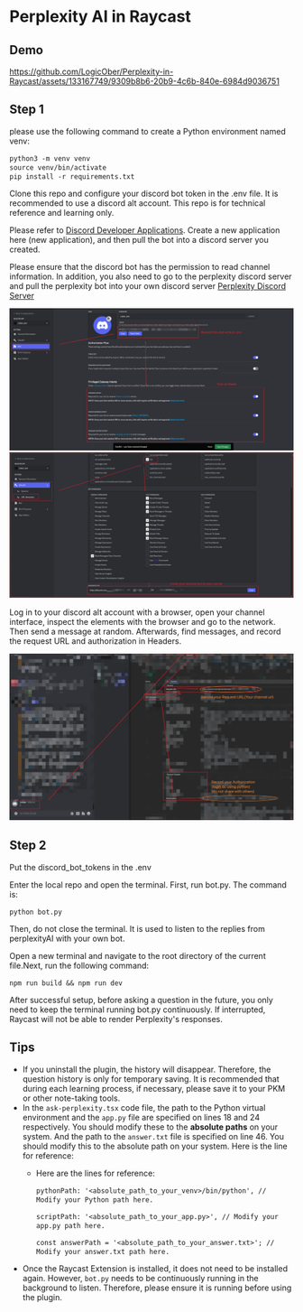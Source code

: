 # Perplexity AI in Raycast

## Demo
https://github.com/LogicOber/Perplexity-in-Raycast/assets/133167749/9309b8b6-20b9-4c6b-840e-6984d9036751


## Step 1
please use the following command to create a Python environment named venv:

```
python3 -m venv venv
source venv/bin/activate
pip install -r requirements.txt
```

Clone this repo and configure your discord bot token in the .env file. It is recommended to use a discord alt account. This repo is for technical reference and learning only.

Please refer to [Discord Developer Applications](https://discord.com/developers/applications). Create a new application here (new application), and then pull the bot into a discord server you created.

Please ensure that the discord bot has the permission to read channel information. In addition, you also need to go to the perplexity discord server and pull the perplexity bot into your own discord server [Perplexity Discord Server](https://discord.com/invite/perplexity-ai)

![1695605515310](image/README/1695605515310.png)
![1695605634616](image/README/1695605634616.png)

Log in to your discord alt account with a browser, open your channel interface, inspect the elements with the browser and go to the network. Then send a message at random. Afterwards, find messages, and record the request URL and authorization in Headers.

![1695605268288](image/README/1695605268288.png)

## Step 2

Put the discord_bot_tokens in the .env

Enter the local repo and open the terminal. First, run bot.py. The command is:

```
python bot.py
```

Then, do not close the terminal. It is used to listen to the replies from perplexityAI with your own bot.

Open a new terminal and navigate to the root directory of the current file.Next, run the following command:

```
npm run build && npm run dev
```

After successful setup, before asking a question in the future, you only need to keep the terminal running bot.py continuously. If interrupted, Raycast will not be able to render Perplexity's responses.

## Tips

- If you uninstall the plugin, the history will disappear. Therefore, the question history is only for temporary saving. It is recommended that during each learning process, if necessary, please save it to your PKM or other note-taking tools.
- In the ``ask-perplexity.tsx`` code file, the path to the Python virtual environment and the ``app.py`` file are specified on lines 18 and 24 respectively. You should modify these to the **absolute paths** on your system. And the path to the `answer.txt` file is specified on line 46. You should modify this to the absolute path on your system. Here is the line for reference:
  - Here are the lines for reference:

    ```
    pythonPath: '<absolute_path_to_your_venv>/bin/python', // Modify your Python path here.
    ```
    ```
    scriptPath: '<absolute_path_to_your_app.py>', // Modify your app.py path here.
    ```
    ```
    const answerPath = '<absolute_path_to_your_answer.txt>'; // Modify your answer.txt path here.
    ```
- Once the Raycast Extension is installed, it does not need to be installed again. However, ``bot.py`` needs to be continuously running in the background to listen. Therefore, please ensure it is running before using the plugin.
